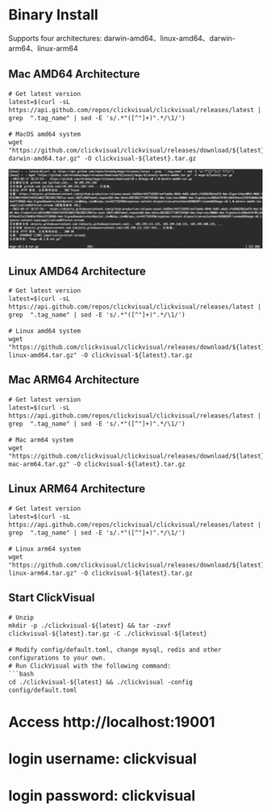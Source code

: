 # Binary Install

Supports four architectures: darwin-amd64、linux-amd64、darwin-arm64、linux-arm64


## Mac AMD64 Architecture

```
# Get latest version
latest=$(curl -sL https://api.github.com/repos/clickvisual/clickvisual/releases/latest | grep  ".tag_name" | sed -E 's/.*"([^"]+)".*/\1/')

# MacOS amd64 system
wget "https://github.com/clickvisual/clickvisual/releases/download/${latest}/clickvisual-${latest}-darwin-amd64.tar.gz" -O clickvisual-${latest}.tar.gz
```

![img.png](../../../images/binary-download.png)

## Linux AMD64 Architecture
```
# Get latest version
latest=$(curl -sL https://api.github.com/repos/clickvisual/clickvisual/releases/latest | grep  ".tag_name" | sed -E 's/.*"([^"]+)".*/\1/')

# Linux amd64 system
wget "https://github.com/clickvisual/clickvisual/releases/download/${latest}/clickvisual-${latest}-linux-amd64.tar.gz" -O clickvisual-${latest}.tar.gz
```
## Mac ARM64 Architecture
```
# Get latest version
latest=$(curl -sL https://api.github.com/repos/clickvisual/clickvisual/releases/latest | grep  ".tag_name" | sed -E 's/.*"([^"]+)".*/\1/')

# Mac arm64 system
wget "https://github.com/clickvisual/clickvisual/releases/download/${latest}/clickvisual-${latest}-mac-arm64.tar.gz" -O clickvisual-${latest}.tar.gz
```

## Linux ARM64 Architecture
```
# Get latest version
latest=$(curl -sL https://api.github.com/repos/clickvisual/clickvisual/releases/latest | grep  ".tag_name" | sed -E 's/.*"([^"]+)".*/\1/')

# Linux arm64 system
wget "https://github.com/clickvisual/clickvisual/releases/download/${latest}/clickvisual-${latest}-linux-arm64.tar.gz" -O clickvisual-${latest}.tar.gz
```

## Start ClickVisual
```
# Unzip
mkdir -p ./clickvisual-${latest} && tar -zxvf clickvisual-${latest}.tar.gz -C ./clickvisual-${latest}

# Modify config/default.toml, change mysql, redis and other configurations to your own.
# Run ClickVisual with the following command:
```bash
cd ./clickvisual-${latest} && ./clickvisual -config config/default.toml
```

# Access http://localhost:19001
# login username: clickvisual
# login password: clickvisual
```